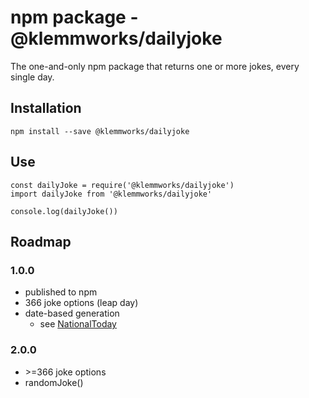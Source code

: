 # npm package - @klemmworks/dailyjoke

The one-and-only npm package that returns one or more jokes, every single day.

## Installation
`npm install --save @klemmworks/dailyjoke`

## Use
`const dailyJoke = require('@klemmworks/dailyjoke')`  
`import dailyJoke from '@klemmworks/dailyjoke'` 
 
`console.log(dailyJoke())`

## Roadmap
### 1.0.0
 - published to npm
 - 366 joke options (leap day)
 - date-based generation 
   - see [NationalToday](https://nationaltoday.com/today/)

### 2.0.0
 - \>=366 joke options
 - randomJoke()

